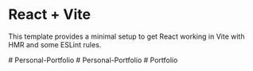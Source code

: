 # React + Vite

This template provides a minimal setup to get React working in Vite with HMR and some ESLint rules.

#   P e r s o n a l - P o r t f o l i o  
 #   P e r s o n a l - P o r t f o l i o  
 #   P o r t f o l i o  
 